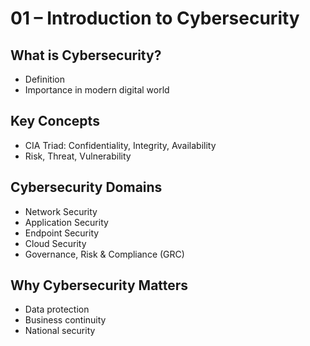 # 01 – Introduction to Cybersecurity

## What is Cybersecurity?
- Definition
- Importance in modern digital world

## Key Concepts
- CIA Triad: Confidentiality, Integrity, Availability
- Risk, Threat, Vulnerability

## Cybersecurity Domains
- Network Security
- Application Security
- Endpoint Security
- Cloud Security
- Governance, Risk & Compliance (GRC)

## Why Cybersecurity Matters
- Data protection
- Business continuity
- National security

